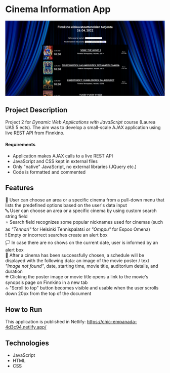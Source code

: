 # Cinema Information App
![Preview](images/preview.png "Preview")

## Project Description
Project 2 for *Dynamic Web Applications with JavaScript* course (Laurea UAS 5 ects). The aim was to develop a small-scale AJAX application using live REST API from Finnkino.

#### Requirements
- Application makes AJAX calls to a live REST API
- JavaScript and CSS kept in external files
- Only "native" JavaScript, no external libraries (JQuery etc.)
- Code is formatted and commented

## Features  
 :mag_right: User can choose an area or a specific cinema from a pull-down menu that lists the predefined options based on the user's data input   
 :abc: User can choose an area or a specific cinema by using custom search string field  
 :star: Search field recognizes some popular nicknames used for cinemas (such as *"Tennari"* for Helsinki Tennispalatsi or *"Omppu"* for Espoo Omena)  
 :exclamation: Empty or incorrect searches create an alert box  
 :white_flag: In case there are no shows on the current date, user is informed by an alert box  
 :ticket: After a cinema has been successfully chosen, a schedule will be displayed with the following data: an image of the movie poster / text *"Image not found"*, date, starting time, movie title, auditorium details, and duration  
 :heavy_plus_sign: Clicking the poster image or movie title opens a link to the movie's synopsis page on Finnkino in a new tab  
 :top: "Scroll to top" button becomes visible and usable when the user scrolls down 20px from the top of the document

## How to Run
This application is published in Netlify: https://chic-empanada-4d3c94.netlify.app/

## Technologies
- JavaScript
- HTML
- CSS
